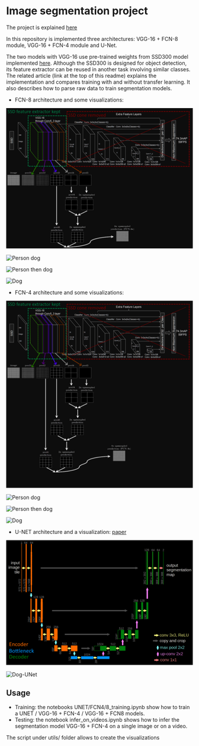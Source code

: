 # Image segmentation project

The project is explained [here](https://apiquet.com/2021/01/03/segmentation-model-implementation/)

In this repository is implemented three architectures: VGG-16 + FCN-8 module, VGG-16 + FCN-4 module and U-Net.

The two models with VGG-16 use pre-trained weights from SSD300 model implemented [here](https://github.com/Apiquet/Tracking_SSD_ReID).
Although the SSD300 is designed for object detection, its feature extractor can be reused in another task involving similar classes.
The related article (link at the top of this readme) explains the implementation and compares training with and without transfer learning.
It also describes how to parse raw data to train segmentation models.

* FCN-8 architecture and some visualizations:

![FCN8](imgs/fcn8.png)

![Person dog](imgs/fcn8_example1.gif)

![Person then dog](imgs/fcn8_example2.gif)

![Dog](imgs/fcn8_example3.gif)

* FCN-4 architecture and some visualizations:

![FCN4](imgs/fcn4.png)

![Person dog](imgs/fcn4_example1.gif)

![Person then dog](imgs/fcn4_example2.gif)

![Dog](imgs/fcn4_example3.gif)

* U-NET architecture and a visualization: [paper](https://arxiv.org/pdf/1505.04597.pdf)

![U-Net](imgs/unet.png)

![Dog-UNet](imgs/unet_example1.gif)

## Usage

* Training: the notebooks UNET/FCN4/8_training.ipynb show how to train a UNET / VGG-16 + FCN-4 / VGG-16 + FCN8 models.
* Testing: the notebook infer_on_videos.ipynb shows how to infer the segmentation model VGG-16 + FCN-4 on a single image or on a video.

The script under utils/ folder allows to create the visualizations
